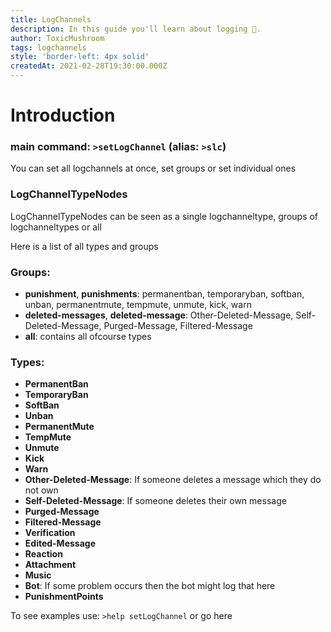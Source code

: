 ```yaml
---
title: LogChannels
description: In this guide you'll learn about logging 🧐.
author: ToxicMushroom
tags: logchannels
style: 'border-left: 4px solid'
createdAt: 2021-02-28T19:30:00.000Z
---
```


# Introduction
### main command: `>setLogChannel` (alias: `>slc`)
You can set all logchannels at once, set groups or set individual ones

### LogChannelTypeNodes
LogChannelTypeNodes can be seen as a single logchanneltype, groups of logchanneltypes or all

Here is a list of all types and groups
### **Groups:**
 - **punishment**, **punishments**: permanentban, temporaryban, softban, unban, permanentmute, tempmute, unmute, kick, warn
 - **deleted-messages**, **deleted-message**: Other-Deleted-Message, Self-Deleted-Message, Purged-Message, Filtered-Message
 - **all**: contains all ofcourse types

### **Types:**
 - **PermanentBan**
 - **TemporaryBan**
 - **SoftBan**
 - **Unban**
 - **PermanentMute**
 - **TempMute**
 - **Unmute**
 - **Kick**
 - **Warn**
 - **Other-Deleted-Message**: If someone deletes a message which they do not own
 - **Self-Deleted-Message**: If someone deletes their own message
 - **Purged-Message**
 - **Filtered-Message**
 - **Verification**
 - **Edited-Message**
 - **Reaction**
 - **Attachment**
 - **Music**
 - **Bot**: If some problem occurs then the bot might log that here
 - **PunishmentPoints**


To see examples use: `>help setLogChannel` or go <nuxt-link to='/commands?c=administration&q=setlogchannel' target='_blank' class='text-link'>here</nuxt-link>
